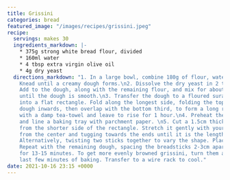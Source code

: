 ```yaml
---
title: Grissini
categories: bread
featured_image: "/images/recipes/grissini.jpeg"
recipe:
  servings: makes 30
  ingredients_markdown: |-
    * 375g strong white bread flour, divided
    * 160ml water
    * 4 tbsp extra virgin olive oil
    * 4g dry yeast
  directions_markdown: "1. In a large bowl, combine 180g of flour, water and oil.
    Knead until a creamy dough forms.\n2. Dissolve the dry yeast in 2 tbsp water.
    Add to the dough, along with the remaining flour, and mix for about 20 minutes,
    until the dough is smooth.\n3. Transfer the dough to a floured surafce and pat
    into a flat rectangle. Fold along the longest side, folding the top third of the
    dough inwards, then overlap with the bottom third, to form a long rectangle. Cover
    with a damp tea-towel and leave to rise for 1 hour.\n4. Preheat the oven to 200°C
    and line a baking tray with parchment paper. \n5. Cut a 1.5cm thick piece of dough
    from the shorter side of the rectangle. Stretch it gently with your hands, starting
    from the center and tugging towards the ends until it is the length of the tray.
    Alternatively, twisting two sticks together to vary the shape. Place on the tray.
    Repeat with the remaining dough, spacing the breadsticks 2-3cm apart.\n6. Bake
    for 13-15 minutes. To get more evenly browned grissini, turn them around in the
    last few minutes of baking. Transfer to a wire rack to cool."
date: 2021-10-16 23:15 +0000
---
```

